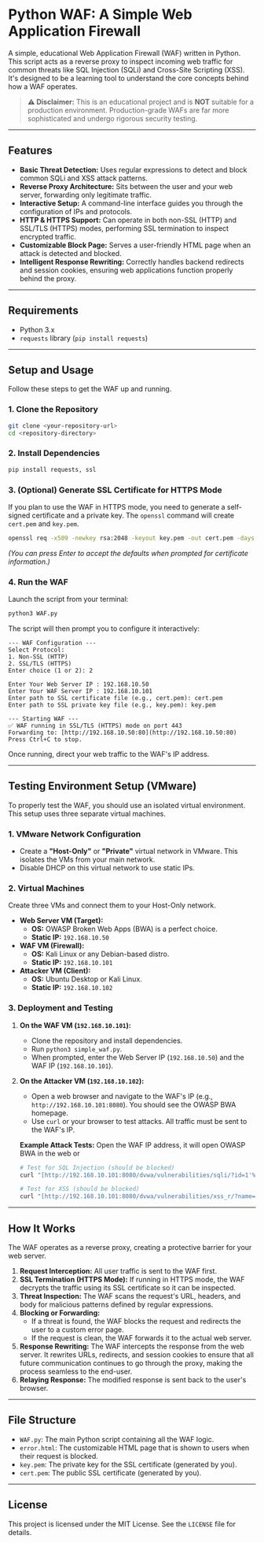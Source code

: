 # Python WAF: A Simple Web Application Firewall

A simple, educational Web Application Firewall (WAF) written in Python. This script acts as a reverse proxy to inspect incoming web traffic for common threats like SQL Injection (SQLi) and Cross-Site Scripting (XSS). It's designed to be a learning tool to understand the core concepts behind how a WAF operates.

> **⚠️ Disclaimer:** This is an educational project and is **NOT** suitable for a production environment. Production-grade WAFs are far more sophisticated and undergo rigorous security testing.

---

## Features

-   **Basic Threat Detection:** Uses regular expressions to detect and block common SQLi and XSS attack patterns.
-   **Reverse Proxy Architecture:** Sits between the user and your web server, forwarding only legitimate traffic.
-   **Interactive Setup:** A command-line interface guides you through the configuration of IPs and protocols.
-   **HTTP & HTTPS Support:** Can operate in both non-SSL (HTTP) and SSL/TLS (HTTPS) modes, performing SSL termination to inspect encrypted traffic.
-   **Customizable Block Page:** Serves a user-friendly HTML page when an attack is detected and blocked.
-   **Intelligent Response Rewriting:** Correctly handles backend redirects and session cookies, ensuring web applications function properly behind the proxy.

---

## Requirements

-   Python 3.x
-   `requests` library (`pip install requests`)

---

## Setup and Usage

Follow these steps to get the WAF up and running.

### 1. Clone the Repository

```bash
git clone <your-repository-url>
cd <repository-directory>
```

### 2. Install Dependencies

```bash
pip install requests, ssl
```

### 3. (Optional) Generate SSL Certificate for HTTPS Mode

If you plan to use the WAF in HTTPS mode, you need to generate a self-signed certificate and a private key. The `openssl` command will create `cert.pem` and `key.pem`.

```bash
openssl req -x509 -newkey rsa:2048 -keyout key.pem -out cert.pem -days 365 -nodes
```
*(You can press Enter to accept the defaults when prompted for certificate information.)*

### 4. Run the WAF

Launch the script from your terminal:

```bash
python3 WAF.py
```

The script will then prompt you to configure it interactively:

```
--- WAF Configuration ---
Select Protocol:
1. Non-SSL (HTTP)
2. SSL/TLS (HTTPS)
Enter choice (1 or 2): 2

Enter Your Web Server IP : 192.168.10.50
Enter Your WAF Server IP : 192.168.10.101
Enter path to SSL certificate file (e.g., cert.pem): cert.pem
Enter path to SSL private key file (e.g., key.pem): key.pem

--- Starting WAF ---
✅ WAF running in SSL/TLS (HTTPS) mode on port 443
Forwarding to: [http://192.168.10.50:80](http://192.168.10.50:80)
Press Ctrl+C to stop.
```

Once running, direct your web traffic to the WAF's IP address.

---

## Testing Environment Setup (VMware)

To properly test the WAF, you should use an isolated virtual environment. This setup uses three separate virtual machines.

### 1. VMware Network Configuration

-   Create a **"Host-Only"** or **"Private"** virtual network in VMware. This isolates the VMs from your main network.
-   Disable DHCP on this virtual network to use static IPs.

### 2. Virtual Machines

Create three VMs and connect them to your Host-Only network.

-   **Web Server VM (Target):**
    -   **OS:** OWASP Broken Web Apps (BWA) is a perfect choice.
    -   **Static IP:** `192.168.10.50`
-   **WAF VM (Firewall):**
    -   **OS:** Kali Linux or any Debian-based distro.
    -   **Static IP:** `192.168.10.101`
-   **Attacker VM (Client):**
    -   **OS:** Ubuntu Desktop or Kali Linux.
    -   **Static IP:** `192.168.10.102`

### 3. Deployment and Testing

1.  **On the WAF VM (`192.168.10.101`):**
    -   Clone the repository and install dependencies.
    -   Run `python3 simple_waf.py`.
    -   When prompted, enter the Web Server IP (`192.168.10.50`) and the WAF IP (`192.168.10.101`).

2.  **On the Attacker VM (`192.168.10.102`):**
    -   Open a web browser and navigate to the WAF's IP (e.g., `http://192.168.10.101:8080`). You should see the OWASP BWA homepage.
    -   Use `curl` or your browser to test attacks. All traffic must be sent to the WAF's IP.

    **Example Attack Tests:**
    Open the WAF IP address, it will open OWASP BWA in the web
    or
    ```bash
    # Test for SQL Injection (should be blocked)
    curl "[http://192.168.10.101:8080/dvwa/vulnerabilities/sqli/?id=1'%20OR%20'1'='1&Submit=Submit#](http://192.168.10.101:8080/dvwa/vulnerabilities/sqli/?id=1'%20OR%20'1'='1&Submit=Submit#)"

    # Test for XSS (should be blocked)
    curl "[http://192.168.10.101:8080/dvwa/vulnerabilities/xss_r/?name=](http://192.168.10.101:8080/dvwa/vulnerabilities/xss_r/?name=)<script>alert('xss')</script>"
    ```

---

## How It Works

The WAF operates as a reverse proxy, creating a protective barrier for your web server.

1.  **Request Interception:** All user traffic is sent to the WAF first.
2.  **SSL Termination (HTTPS Mode):** If running in HTTPS mode, the WAF decrypts the traffic using its SSL certificate so it can be inspected.
3.  **Threat Inspection:** The WAF scans the request's URL, headers, and body for malicious patterns defined by regular expressions.
4.  **Blocking or Forwarding:**
    -   If a threat is found, the WAF blocks the request and redirects the user to a custom error page.
    -   If the request is clean, the WAF forwards it to the actual web server.
5.  **Response Rewriting:** The WAF intercepts the response from the web server. It rewrites URLs, redirects, and session cookies to ensure that all future communication continues to go through the proxy, making the process seamless to the end-user.
6.  **Relaying Response:** The modified response is sent back to the user's browser.

---

## File Structure

-   `WAF.py`: The main Python script containing all the WAF logic.
-   `error.html`: The customizable HTML page that is shown to users when their request is blocked.
-   `key.pem`: The private key for the SSL certificate (generated by you).
-   `cert.pem`: The public SSL certificate (generated by you).

---

## License

This project is licensed under the MIT License. See the `LICENSE` file for details.
